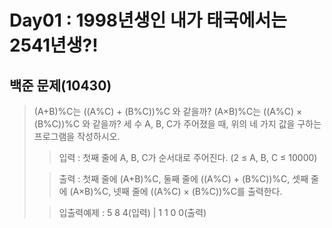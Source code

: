 # Day01 : 1998년생인 내가 태국에서는 2541년생?!
## 백준 문제(10430)
> (A+B)%C는 ((A%C) + (B%C))%C 와 같을까?
> (A×B)%C는 ((A%C) × (B%C))%C 와 같을까? 
> 세 수 A, B, C가 주어졌을 때, 위의 네 가지 값을 구하는 프로그램을 작성하시오.
> > 입력 : 첫째 줄에 A, B, C가 순서대로 주어진다. (2 ≤ A, B, C ≤ 10000)
>
> >출력 : 첫째 줄에 (A+B)%C, 둘째 줄에 ((A%C) + (B%C))%C, 셋째 줄에 (A×B)%C, 넷째 줄에 ((A%C) × (B%C))%C를 출력한다.
>
> >입출력예제 : 5 8 4(입력) | 1 1 0 0(출력)